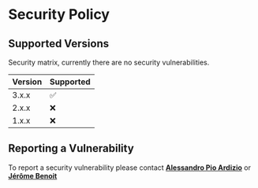 # Security Policy

## Supported Versions

Security matrix, currently there are no security vulnerabilities.

| Version | Supported          |
| ------- | ------------------ |
| 3.x.x   | :white_check_mark: |
| 2.x.x   | :x:                |
| 1.x.x   | :x:                |

## Reporting a Vulnerability

To report a security vulnerability please contact [**Alessandro Pio Ardizio**](https://github.com/pioardi) or [**Jérôme Benoit**](https://github.com/jerome-benoit)
